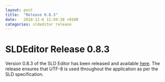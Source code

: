 ```yaml
---
layout: post
title:  "Release 0.8.3"
date:   2018-12-6 11:49:38 +0100
categories: sldeditor release
---
```


SLDEditor Release 0.8.3
=======================

Version 0.8.3 of the SLD Editor has been released and available [here][sldeditor-release].  The release ensures that UTF-8 is used throughout the application as per the SLD specification.

[sldeditor-release]: https://github.com/robward-scisys/sldeditor/releases/tag/v0.8.3

